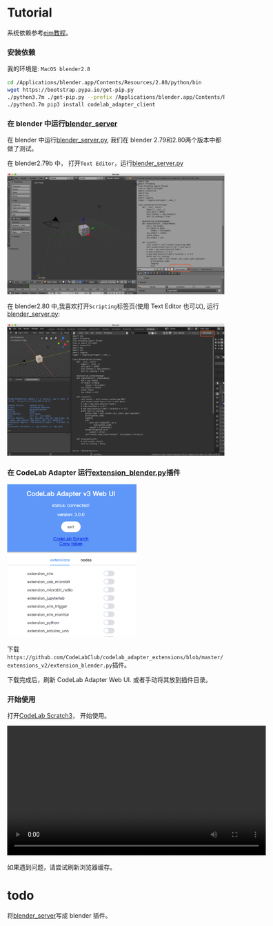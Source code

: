 # Tutorial
系统依赖参考[eim教程](/extension_guide/eim/)。

### 安装依赖

我的环境是: `MacOS blender2.8`

```bash
cd /Applications/blender.app/Contents/Resources/2.80/python/bin
wget https://bootstrap.pypa.io/get-pip.py
./python3.7m ./get-pip.py --prefix /Applications/blender.app/Contents/Resources/2.80/python
./python3.7m pip3 install codelab_adapter_client
```

### 在 blender 中运行[blender_server](https://github.com/CodeLabClub/codelab_adapter_extensions/blob/master/servers_v2/blender_server.py)

在 blender 中运行[blender_server.py](https://github.com/CodeLabClub/codelab_adapter_extensions/blob/master/servers_v2/blender_server.py), 我们在 blender 2.79和2.80两个版本中都做了测试。

在 blender2.79b 中， 打开`Text Editor`，运行[blender_server.py](https://github.com/CodeLabClub/codelab_adapter_extensions/blob/master/servers_v2/blender_server.py)

![](/img/codelab-blender_7d110f45.png)

在 blender2.80 中,我喜欢打开`Scripting`标签页(使用 Text Editor 也可以), 运行[blender_server.py](https://github.com/CodeLabClub/codelab_adapter_extensions/blob/master/servers_v2/blender_server.py):

![](/img/codelab-blender_d397ea81.png)

### 在 CodeLab Adapter 运行[extension_blender.py](https://github.com/CodeLabClub/codelab_adapter_extensions/blob/master/extension_blender.py)插件

<img width="300px" src="../../img/v2/adapter_scratch_style_ui.png"/>

下载`https://github.com/CodeLabClub/codelab_adapter_extensions/blob/master/extensions_v2/extension_blender.py`插件。

下载完成后，刷新 CodeLab Adapter Web UI. 或者手动将其放到插件目录。

### 开始使用

打开[CodeLab Scratch3](https://scratch3v2.codelab.club/)， 开始使用。

<video width=600px src="/video/blender.mp4" controls="controls"></video>

如果遇到问题，请尝试刷新浏览器缓存。

# todo

将[blender_server](https://github.com/CodeLabClub/codelab_adapter_extensions/blob/master/servers_v2/blender_server.py)写成 blender 插件。
